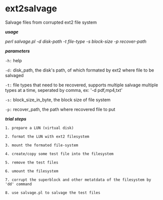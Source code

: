 # ext2salvage

Salvage files from corrupted ext2 file system


**_usage_**

_perl salvage.pl -d disk-path -t file-type -s block-size -p recover-path_


**_parameters_**

`-h:` help 

`-d:` disk_path, the disk's path, of which formated by ext2 where file to be salvaged

`-t:` file types that need to be recovered, supports multiple salvage multiple types at a time, seperated by comma, ex: '-d pdf,mp4,txt'

`-s:` block_size_in_byte, the block size of file system 

`-p:` recover_path, the path where recovered file to put


**_trial steps_**
```
1. prepare a LUN (virtual disk)

2. format the LUN with ext2 filesystem

3. mount the formated file-system

4. create/copy some test file into the filesystem

5. remove the test files

6. umount the filesystem

7. corrupt the superblock and other metatdata of the filesystem by 'dd' command

8. use salvage.pl to salvage the test files
```

